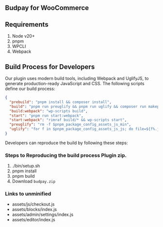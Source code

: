 ## Budpay for WooCommerce

## Requirements 
1. Node v20+ 
2. pnpm
3. WPCLI
4. Webpack


## Build Process for Developers
Our plugin uses modern build tools, including Webpack and UglifyJS, to generate production-ready JavaScript and CSS. The following scripts define our build process:
```json
{
  "prebuild": "pnpm install && composer install",
  "build": "pnpm run preuglify && pnpm run uglify && composer run makepot && pnpm run build:webpack && pnpm run plugin-zip",
  "build:webpack": "wp-scripts build",
  "start": "pnpm run start:webpack",
  "start:webpack": "rimraf build/* && wp-scripts start",
  "preuglify": "rm -f $pnpm_package_config_assets_js_min",
  "uglify": "for f in $pnpm_package_config_assets_js_js; do file=${f%.js}; node_modules/.bin/uglifyjs $f -c -m > $file.min.js; done"
}
```
Developers can reproduce the build by following these steps:

### Steps to Reproducing the build process Plugin zip.
1. ./bin/setup.sh
2. pnpm install 
3. pnpm build
4. Download `budpay.zip`

### Links to unminified 
- assets/js/checkout.js 
- assets/blocks/index.js
- assets/admin/settings/index.js
- assets/editor/index.js

